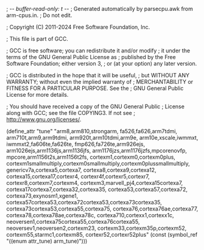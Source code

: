 ; -*- buffer-read-only: t -*-
; Generated automatically by parsecpu.awk from arm-cpus.in.
; Do not edit.

; Copyright (C) 2011-2024 Free Software Foundation, Inc.

; This file is part of GCC.

; GCC is free software; you can redistribute it and/or modify
; it under the terms of the GNU General Public License as
; published by the Free Software Foundation; either version 3,
; or (at your option) any later version.

; GCC is distributed in the hope that it will be useful,
; but WITHOUT ANY WARRANTY; without even the implied warranty of
; MERCHANTABILITY or FITNESS FOR A PARTICULAR PURPOSE.  See the
; GNU General Public License for more details.

; You should have received a copy of the GNU General Public
; License along with GCC; see the file COPYING3.  If not see
; <http://www.gnu.org/licenses/>.

(define_attr "tune"
	"arm8,arm810,strongarm,
	fa526,fa626,arm7tdmi,
	arm710t,arm9,arm9tdmi,
	arm920t,arm10tdmi,arm9e,
	arm10e,xscale,iwmmxt,
	iwmmxt2,fa606te,fa626te,
	fmp626,fa726te,arm926ejs,
	arm1026ejs,arm1136js,arm1136jfs,
	arm1176jzs,arm1176jzfs,mpcorenovfp,
	mpcore,arm1156t2s,arm1156t2fs,
	cortexm1,cortexm0,cortexm0plus,
	cortexm1smallmultiply,cortexm0smallmultiply,cortexm0plussmallmultiply,
	genericv7a,cortexa5,cortexa7,
	cortexa8,cortexa9,cortexa12,
	cortexa15,cortexa17,cortexr4,
	cortexr4f,cortexr5,cortexr7,
	cortexr8,cortexm7,cortexm4,
	cortexm3,marvell_pj4,cortexa15cortexa7,
	cortexa17cortexa7,cortexa32,cortexa35,
	cortexa53,cortexa57,cortexa72,
	cortexa73,exynosm1,xgene1,
	cortexa57cortexa53,cortexa72cortexa53,cortexa73cortexa35,
	cortexa73cortexa53,cortexa55,cortexa75,
	cortexa76,cortexa76ae,cortexa77,
	cortexa78,cortexa78ae,cortexa78c,
	cortexa710,cortexx1,cortexx1c,
	neoversen1,cortexa75cortexa55,cortexa76cortexa55,
	neoversev1,neoversen2,cortexm23,
	cortexm33,cortexm35p,cortexm52,
	cortexm55,starmc1,cortexm85,
	cortexr52,cortexr52plus"
	(const (symbol_ref "((enum attr_tune) arm_tune)")))
